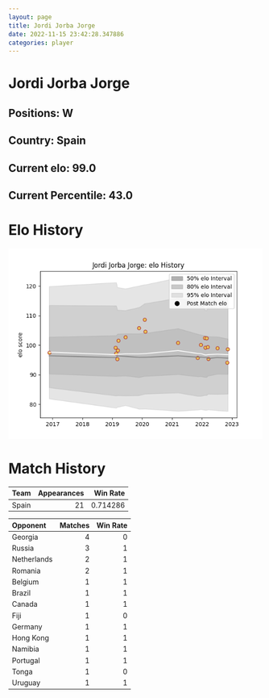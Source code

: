 ```yaml
---  
layout: page  
title: Jordi Jorba Jorge  
date: 2022-11-15 23:42:28.347886  
categories: player  
---
```

# Jordi Jorba Jorge

## Positions: W

## Country: Spain

## Current elo: 99.0

## Current Percentile: 43.0

# Elo History


![elo history](history_JordiJorbaJorge.png)
# Match History


| Team   |   Appearances |   Win Rate |
|:-------|--------------:|-----------:|
| Spain  |            21 |   0.714286 |

| Opponent    |   Matches |   Win Rate |
|:------------|----------:|-----------:|
| Georgia     |         4 |          0 |
| Russia      |         3 |          1 |
| Netherlands |         2 |          1 |
| Romania     |         2 |          1 |
| Belgium     |         1 |          1 |
| Brazil      |         1 |          1 |
| Canada      |         1 |          1 |
| Fiji        |         1 |          0 |
| Germany     |         1 |          1 |
| Hong Kong   |         1 |          1 |
| Namibia     |         1 |          1 |
| Portugal    |         1 |          1 |
| Tonga       |         1 |          0 |
| Uruguay     |         1 |          1 |